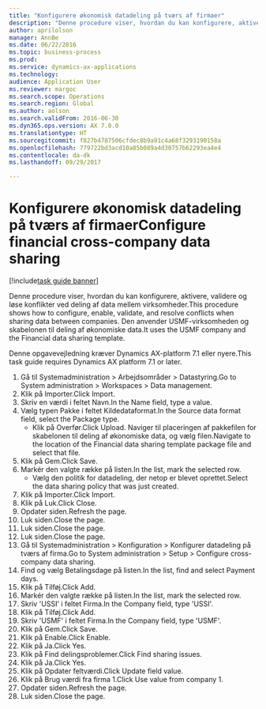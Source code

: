 ```yaml
--- 
title: "Konfigurere økonomisk datadeling på tværs af firmaer"
description: "Denne procedure viser, hvordan du kan konfigurere, aktivere, validere og løse konflikter ved deling af data mellem virksomheder."
author: aprilolson
manager: AnnBe
ms.date: 06/22/2016
ms.topic: business-process
ms.prod: 
ms.service: dynamics-ax-applications
ms.technology: 
audience: Application User
ms.reviewer: margoc
ms.search.scope: Operations
ms.search.region: Global
ms.author: aolson
ms.search.validFrom: 2016-06-30
ms.dyn365.ops.version: AX 7.0.0
ms.translationtype: HT
ms.sourcegitcommit: f827b4787506cfdec8b9a91c4a68f3293190158a
ms.openlocfilehash: 779722bd3acd10a85b089a4d30757b62293ea4e4
ms.contentlocale: da-dk
ms.lasthandoff: 09/29/2017

---
```

# <a name="configure-financial-cross-company-data-sharing"></a><span data-ttu-id="49bd0-103">Konfigurere økonomisk datadeling på tværs af firmaer</span><span class="sxs-lookup"><span data-stu-id="49bd0-103">Configure financial cross-company data sharing</span></span>

[!include[task guide banner](../../includes/task-guide-banner.md)]

<span data-ttu-id="49bd0-104">Denne procedure viser, hvordan du kan konfigurere, aktivere, validere og løse konflikter ved deling af data mellem virksomheder.</span><span class="sxs-lookup"><span data-stu-id="49bd0-104">This procedure shows how to configure, enable, validate, and resolve conflicts when sharing data between companies.</span></span> <span data-ttu-id="49bd0-105">Den anvender USMF-virksomheden og skabelonen til deling af økonomiske data.</span><span class="sxs-lookup"><span data-stu-id="49bd0-105">It uses the USMF company and the Financial data sharing template.</span></span>



<span data-ttu-id="49bd0-106">Denne opgavevejledning kræver Dynamics AX-platform 7.1 eller nyere.</span><span class="sxs-lookup"><span data-stu-id="49bd0-106">This task guide requires Dynamics AX platform 7.1 or later.</span></span>

1. <span data-ttu-id="49bd0-107">Gå til Systemadministration > Arbejdsområder > Datastyring.</span><span class="sxs-lookup"><span data-stu-id="49bd0-107">Go to System administration > Workspaces > Data management.</span></span>
2. <span data-ttu-id="49bd0-108">Klik på Importer.</span><span class="sxs-lookup"><span data-stu-id="49bd0-108">Click Import.</span></span>
3. <span data-ttu-id="49bd0-109">Skriv en værdi i feltet Navn.</span><span class="sxs-lookup"><span data-stu-id="49bd0-109">In the Name field, type a value.</span></span>
4. <span data-ttu-id="49bd0-110">Vælg typen Pakke i feltet Kildedataformat.</span><span class="sxs-lookup"><span data-stu-id="49bd0-110">In the Source data format field, select the Package type.</span></span>
    * <span data-ttu-id="49bd0-111">Klik på Overfør.</span><span class="sxs-lookup"><span data-stu-id="49bd0-111">Click Upload.</span></span> <span data-ttu-id="49bd0-112">Naviger til placeringen af pakkefilen for skabelonen til deling af økonomiske data, og vælg filen.</span><span class="sxs-lookup"><span data-stu-id="49bd0-112">Navigate to the location of the Financial data sharing template package file and select that file.</span></span>  
5. <span data-ttu-id="49bd0-113">Klik på Gem.</span><span class="sxs-lookup"><span data-stu-id="49bd0-113">Click Save.</span></span>
6. <span data-ttu-id="49bd0-114">Markér den valgte række på listen.</span><span class="sxs-lookup"><span data-stu-id="49bd0-114">In the list, mark the selected row.</span></span>
    * <span data-ttu-id="49bd0-115">Vælg den politik for datadeling, der netop er blevet oprettet.</span><span class="sxs-lookup"><span data-stu-id="49bd0-115">Select the data sharing policy that was just created.</span></span>  
7. <span data-ttu-id="49bd0-116">Klik på Importer.</span><span class="sxs-lookup"><span data-stu-id="49bd0-116">Click Import.</span></span>
8. <span data-ttu-id="49bd0-117">Klik på Luk.</span><span class="sxs-lookup"><span data-stu-id="49bd0-117">Click Close.</span></span>
9. <span data-ttu-id="49bd0-118">Opdater siden.</span><span class="sxs-lookup"><span data-stu-id="49bd0-118">Refresh the page.</span></span>
10. <span data-ttu-id="49bd0-119">Luk siden.</span><span class="sxs-lookup"><span data-stu-id="49bd0-119">Close the page.</span></span>
11. <span data-ttu-id="49bd0-120">Luk siden.</span><span class="sxs-lookup"><span data-stu-id="49bd0-120">Close the page.</span></span>
12. <span data-ttu-id="49bd0-121">Luk siden.</span><span class="sxs-lookup"><span data-stu-id="49bd0-121">Close the page.</span></span>
13. <span data-ttu-id="49bd0-122">Gå til Systemadministration > Konfiguration > Konfigurer datadeling på tværs af firma.</span><span class="sxs-lookup"><span data-stu-id="49bd0-122">Go to System administration > Setup > Configure cross-company data sharing.</span></span>
14. <span data-ttu-id="49bd0-123">Find og vælg Betalingsdage på listen.</span><span class="sxs-lookup"><span data-stu-id="49bd0-123">In the list, find and select Payment days.</span></span>
15. <span data-ttu-id="49bd0-124">Klik på Tilføj.</span><span class="sxs-lookup"><span data-stu-id="49bd0-124">Click Add.</span></span>
16. <span data-ttu-id="49bd0-125">Markér den valgte række på listen.</span><span class="sxs-lookup"><span data-stu-id="49bd0-125">In the list, mark the selected row.</span></span>
17. <span data-ttu-id="49bd0-126">Skriv 'USSI' i feltet Firma.</span><span class="sxs-lookup"><span data-stu-id="49bd0-126">In the Company field, type 'USSI'.</span></span>
18. <span data-ttu-id="49bd0-127">Klik på Tilføj.</span><span class="sxs-lookup"><span data-stu-id="49bd0-127">Click Add.</span></span>
19. <span data-ttu-id="49bd0-128">Skriv 'USMF' i feltet Firma.</span><span class="sxs-lookup"><span data-stu-id="49bd0-128">In the Company field, type 'USMF'.</span></span>
20. <span data-ttu-id="49bd0-129">Klik på Gem.</span><span class="sxs-lookup"><span data-stu-id="49bd0-129">Click Save.</span></span>
21. <span data-ttu-id="49bd0-130">Klik på Enable.</span><span class="sxs-lookup"><span data-stu-id="49bd0-130">Click Enable.</span></span>
22. <span data-ttu-id="49bd0-131">Klik på Ja.</span><span class="sxs-lookup"><span data-stu-id="49bd0-131">Click Yes.</span></span>
23. <span data-ttu-id="49bd0-132">Klik på Find delingsproblemer.</span><span class="sxs-lookup"><span data-stu-id="49bd0-132">Click Find sharing issues.</span></span>
24. <span data-ttu-id="49bd0-133">Klik på Ja.</span><span class="sxs-lookup"><span data-stu-id="49bd0-133">Click Yes.</span></span>
25. <span data-ttu-id="49bd0-134">Klik på Opdater feltværdi.</span><span class="sxs-lookup"><span data-stu-id="49bd0-134">Click Update field value.</span></span>
26. <span data-ttu-id="49bd0-135">Klik på Brug værdi fra firma 1.</span><span class="sxs-lookup"><span data-stu-id="49bd0-135">Click Use value from company 1.</span></span>
27. <span data-ttu-id="49bd0-136">Opdater siden.</span><span class="sxs-lookup"><span data-stu-id="49bd0-136">Refresh the page.</span></span>
28. <span data-ttu-id="49bd0-137">Luk siden.</span><span class="sxs-lookup"><span data-stu-id="49bd0-137">Close the page.</span></span>


